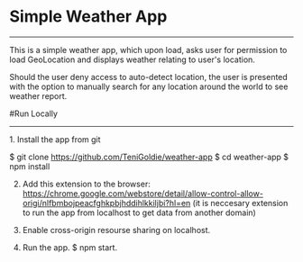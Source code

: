 # Simple Weather App
<hr>

This is a simple weather app, which upon load, asks user for permission to load GeoLocation and displays weather relating to user's location.

Should the user deny access to auto-detect location, the user is presented with the option to manually search for any location around the world to see weather report.

#Run Locally
<hr>
1. Install the app from git 

$ git clone https://github.com/TeniGoldie/weather-app
$ cd weather-app
$ npm install

2. Add this extension to the browser:
https://chrome.google.com/webstore/detail/allow-control-allow-origi/nlfbmbojpeacfghkpbjhddihlkkiljbi?hl=en
(it is neccesary extension to run the app from localhost to get data from another domain)

3. Enable cross-origin resourse sharing on localhost.

4. Run the app. 
$ npm start.
